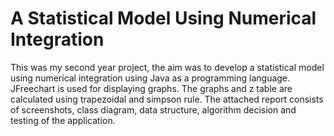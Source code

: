 # A Statistical Model Using Numerical Integration 

This was my second year project, the aim was to develop a statistical model using numerical integration using Java as a programming language. 
JFreechart is used for displaying graphs. The graphs and z table are calculated using trapezoidal and simpson rule. 
The attached report consists of screenshots, class diagram, data structure, algorithm decision and testing of the application.
